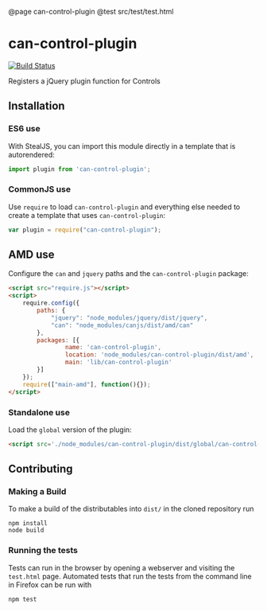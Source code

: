 @page can-control-plugin
@test src/test/test.html

# can-control-plugin

[![Build Status](https://travis-ci.org/canjs/can-control-plugin.png?branch=master)](https://travis-ci.org/canjs/can-control-plugin)

Registers a jQuery plugin function for Controls

## Installation

### ES6 use

With StealJS, you can import this module directly in a template that is autorendered:

```js
import plugin from 'can-control-plugin';
```

### CommonJS use

Use `require` to load `can-control-plugin` and everything else
needed to create a template that uses `can-control-plugin`:

```js
var plugin = require("can-control-plugin");
```

## AMD use

Configure the `can` and `jquery` paths and the `can-control-plugin` package:

```html
<script src="require.js"></script>
<script>
	require.config({
	    paths: {
	        "jquery": "node_modules/jquery/dist/jquery",
	        "can": "node_modules/canjs/dist/amd/can"
	    },
	    packages: [{
		    	name: 'can-control-plugin',
		    	location: 'node_modules/can-control-plugin/dist/amd',
		    	main: 'lib/can-control-plugin'
	    }]
	});
	require(["main-amd"], function(){});
</script>
```

### Standalone use

Load the `global` version of the plugin:

```html
<script src='./node_modules/can-control-plugin/dist/global/can-control-plugin.js'></script>
```

## Contributing

### Making a Build

To make a build of the distributables into `dist/` in the cloned repository run

```
npm install
node build
```

### Running the tests

Tests can run in the browser by opening a webserver and visiting the `test.html` page.
Automated tests that run the tests from the command line in Firefox can be run with

```
npm test
```

